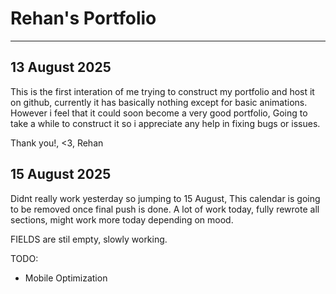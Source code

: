# Rehan's Portfolio
---

## 13 August 2025

This is the first interation of me trying to construct my portfolio and host it on github, currently it has basically nothing except for basic animations.
However i feel that it could soon become a very good portfolio, Going to take a while to construct it so i appreciate any help in fixing bugs or issues.

Thank you!, <3,
Rehan

## 15 August 2025

Didnt really work yesterday so jumping to 15 August, This calendar is going to be removed once final push is done.
A lot of work today, fully rewrote all sections, might work more today depending on mood.

FIELDS are stil empty, slowly working.

TODO:
- Mobile Optimization
